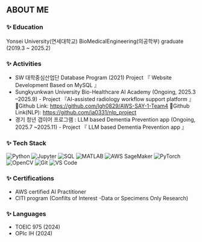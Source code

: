 ## ABOUT ME


### ✨ Education
Yonsei University(연세대학교) BioMedicalEngineering(의공학부) graduate (2019.3 ~ 2025.2)



### ✨ Activities
 - SW 대학중심산업단 Database Program (2021) Project 『 Website Development Based on MySQL 』 
 - Sungkyunkwan University Bio-Healthcare AI Academy (Ongoing, 2025.3 –2025.9) - Project 『AI-assisted radiology workflow support platform 』
   🔗Github Link: https://github.com/lgh0829/AWS-SAY-1-Team4
   🔗Github Link(NLP): https://github.com/ia0331/nlp_project
 - 경기 청년 갭이어 프로그램 : LLM based Dementia Prevention app (Ongoing, 2025.7 ~2025.11) - Project 『 LLM based Dementia Prevention app 』

### ✨ Tech Stack
![Python](https://img.shields.io/badge/Python-3776AB?logo=python&logoColor=white)
![Jupyter](https://img.shields.io/badge/Jupyter-F37626?logo=jupyter&logoColor=white)
![SQL](https://img.shields.io/badge/SQL-4479A1?logo=mysql&logoColor=white)
![MATLAB](https://img.shields.io/badge/MATLAB-FF9900?logo=mathworks&logoColor=white)
![AWS SageMaker](https://img.shields.io/badge/AWS%20SageMaker-FF9900?logo=amazonaws&logoColor=white)
![PyTorch](https://img.shields.io/badge/PyTorch-EE4C2C?logo=pytorch&logoColor=white)
![OpenCV](https://img.shields.io/badge/OpenCV-5C3EE8?logo=opencv&logoColor=white)
![Git](https://img.shields.io/badge/Git-F05032?logo=git&logoColor=white)
![VS Code](https://img.shields.io/badge/VSCode-007ACC?logo=visualstudiocode&logoColor=white)

  
### ✨ Certifications
- AWS certified AI Practitioner
- CITI program (Confilts of Interest -Data or Specimens Only Research)



### ✨ Languages
- TOEIC 975 (2024)
- OPIc IH (2024)

